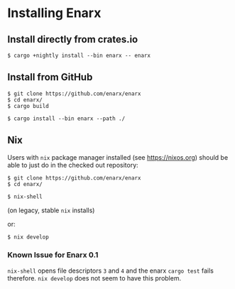 # Installing Enarx

## Install directly from crates.io

    $ cargo +nightly install --bin enarx -- enarx

## Install from GitHub

    $ git clone https://github.com/enarx/enarx
    $ cd enarx/
    $ cargo build

    $ cargo install --bin enarx --path ./

## Nix

Users with `nix` package manager installed (see https://nixos.org) should be able to just do in the checked out repository:

    $ git clone https://github.com/enarx/enarx
    $ cd enarx/

```sh
$ nix-shell
```
(on legacy, stable `nix` installs)

or:
```sh
$ nix develop
```

### Known Issue for Enarx 0.1

`nix-shell` opens file descriptors `3` and `4` and the enarx `cargo test` fails therefore. `nix develop` does not seem to have this problem.